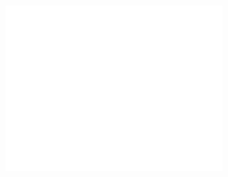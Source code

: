 <p align="center"><img src="https://raw.githubusercontent.com/Lemon-miaow/Lemon-miaow/refs/heads/main/github-metrics.svg" alt="Lemon-miaow" /></p>
